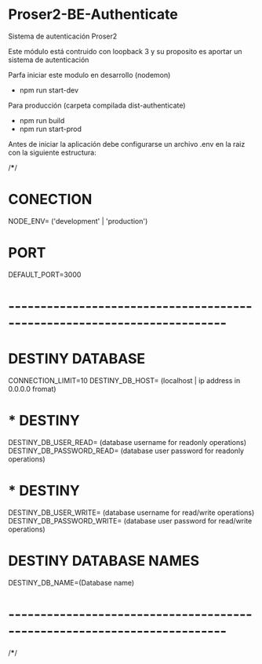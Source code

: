# Proser2-BE-Authenticate

Sistema de autenticación Proser2

Este módulo está contruido con loopback 3 y su proposito es aportar un sistema
de autenticación

Parfa iniciar este modulo en desarrollo (nodemon)

- npm run start-dev

Para producción (carpeta compilada dist-authenticate)

- npm run build
- npm run start-prod

Antes de iniciar la aplicación debe configurarse un archivo .env en la raiz con
la siguiente estructura:

/**************\***************/

# CONECTION

NODE_ENV= ('development' | 'production')

# PORT

DEFAULT_PORT=3000

# ------------------------------------------------------------------------

# DESTINY DATABASE

CONNECTION_LIMIT=10 DESTINY_DB_HOST= (localhost | ip address in 0.0.0.0
fromat)

# **\*** DESTINY

DESTINY_DB_USER_READ= (database username for readonly operations)
DESTINY_DB_PASSWORD_READ= (database user password for readonly
operations)

# **\*** DESTINY

DESTINY_DB_USER_WRITE= (database username for read/write operations)
DESTINY_DB_PASSWORD_WRITE= (database user password for read/write
operations)

# DESTINY DATABASE NAMES

DESTINY_DB_NAME=(Database name)

# ------------------------------------------------------------------------

/****************\*****************/
